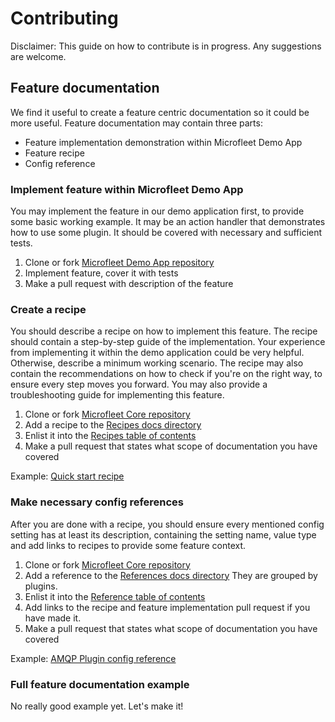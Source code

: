 # Contributing
Disclaimer: This guide on how to contribute is in progress. Any suggestions are welcome.

## Feature documentation
We find it useful to create a feature centric documentation so it could be more useful.
Feature documentation may contain three parts:
* Feature implementation demonstration within Microfleet Demo App
* Feature recipe
* Config reference

### Implement feature within Microfleet Demo App
You may implement the feature in our demo application first, to provide some basic working example. It may be an action 
handler that demonstrates how to use some plugin. It should be covered with necessary and sufficient tests.


1. Clone or fork [Microfleet Demo App repository](https://github.com/microfleet/create-microfleet-app)
2. Implement feature, cover it with tests
3. Make a pull request with description of the feature

### Create a recipe 
You should describe a recipe on how to implement this feature. The recipe should contain a step-by-step guide of 
the implementation. Your experience from implementing it within the demo application could be very helpful.
Otherwise, describe a minimum working scenario. The recipe may also contain the recommendations on how to check if 
you're on the right way, to ensure every step moves you forward. You may also provide a troubleshooting guide for 
implementing this feature.


1. Clone or fork [Microfleet Core repository](https://github.com/microfleet/core)
2. Add a recipe to the [Recipes docs directory](https://github.com/microfleet/core/tree/master/packages/core/docs/recipes)
3. Enlist it into the [Recipes table of contents](https://github.com/microfleet/core/blob/master/packages/core/docs/recipes.md)
4. Make a pull request that states what scope of documentation you have covered

Example: [Quick start recipe](https://github.com/microfleet/core/blob/master/packages/core/docs/recipes/quick-start.md)

### Make necessary config references
After you are done with a recipe, you should ensure every mentioned config setting has at least its description, 
containing the setting name, value type and add links to recipes to provide some feature context.


1. Clone or fork [Microfleet Core repository](https://github.com/microfleet/core)
2. Add a reference to the [References docs directory](https://github.com/microfleet/core/tree/master/packages/core/docs/reference)
They are grouped by plugins. 
3. Enlist it into the [Reference table of contents](https://github.com/microfleet/core/blob/master/packages/core/docs/reference.md)
4. Add links to the recipe and feature implementation pull request if you have made it.
5. Make a pull request that states what scope of documentation you have covered 

Example: [AMQP Plugin config reference](https://github.com/microfleet/core/blob/master/packages/core/docs/reference/service/plugins/amqp.md)

### Full feature documentation example
No really good example yet. Let's make it! 


